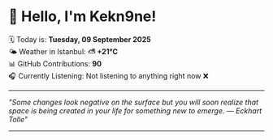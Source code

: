 # 👋 Hello, I'm Kekn9ne!

🗓️ Today is: **Tuesday, 09 September 2025**  
🌤️ Weather in Istanbul: **⛅️  +21°C**  
📊 GitHub Contributions: **90**  
🎧 Currently Listening: Not listening to anything right now ❌

---

_"Some changes look negative on the surface but you will soon realize that space is being created in your life for something new to emerge. — *Eckhart Tolle*"_

---
